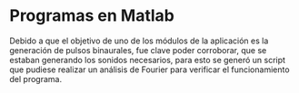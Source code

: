 # Programas en Matlab

Debido a que el objetivo de uno de los módulos de la aplicación es la generación de pulsos binaurales, fue clave poder corroborar, que se estaban generando los sonidos necesarios, para esto se generó un script que pudiese realizar un análisis de Fourier para verificar el funcionamiento del programa.
